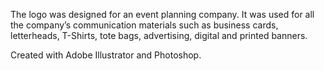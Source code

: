 The logo was designed for an event planning company. It was used for all the company’s communication materials such as business cards, letterheads, T-Shirts, tote bags, advertising, digital and printed banners. 

Created with Adobe Illustrator and Photoshop.